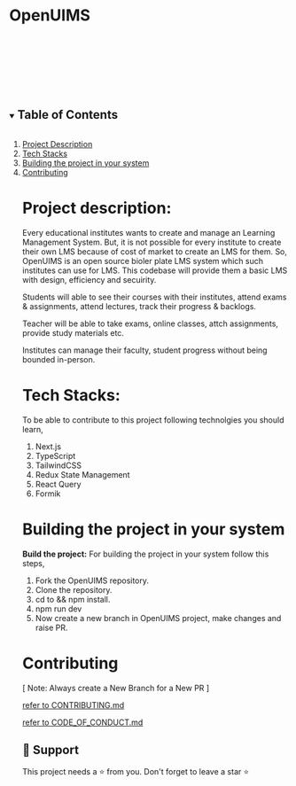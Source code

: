 
# OpenUIMS 

<br>
<br>
<br>
<br>
<br>
<br>


<!-- TABLE OF CONTENTS -->

<details open="open">
  <summary><h2 style="display: inline-block">Table of Contents</h2></summary>
  <ol>
    <li>
      <a href="#1 Project Description">Project Description</a>
    </li>
    <li>
      <a href="#2 Tech Stacks">Tech Stacks</a>
    </li>
    <li>
      <a href="#4 Building the project in your system">Building the project in your system</a>
    </li>
    <li>
      <a href="#5 Contributing">Contributing</a>
    </li>
    

# <a name="1 Project Description">Project description:</a>


Every educational institutes wants to create and manage an Learning Management System. But, it is not possible for every institute to create their own LMS because of cost of market to create an LMS for them. So, OpenUIMS is an open source bioler plate LMS system which such institutes can use for LMS. This codebase will provide them a basic LMS with design, efficiency and secuirity.

Students will able to see their courses with their institutes, attend exams & assignments, attend lectures, track their progress & backlogs.

Teacher will be able to take exams, online classes, attch assignments, provide study materials etc.

Institutes can manage their faculty, student progress without being bounded in-person.

# <a name="2 Tech Stacks">Tech Stacks:</a>

To be able to contribute to this project following technolgies you should learn,

1. Next.js
2. TypeScript
3. TailwindCSS
4. Redux State Management
5. React Query
6. Formik

# <a name="3 Building the project in your system">Building the project in your system</a>

**Build the project:**
For building the project in your system follow this steps,


1. Fork the OpenUIMS repository.
2. Clone the repository.
3. cd to <folder> && npm install.
4. npm run dev 
5. Now create a new branch in OpenUIMS project, make changes and raise PR.



# <a name="4 Contributing">Contributing</a>

[ Note: Always create a New Branch for a New PR ]

<a href="https://github.com/Bhanu-code/OpenUIMS/blob/main/CONTRIBUTING.md">refer to CONTRIBUTING.md </a>

<a href="https://github.com/Bhanu-code/OpenUIMS/blob/main/CODE_OF_CONDUCT.md">refer to CODE_OF_CONDUCT.md </a>





## 🙏 Support

This project needs a ⭐️ from you. Don't forget to leave a star ⭐️


